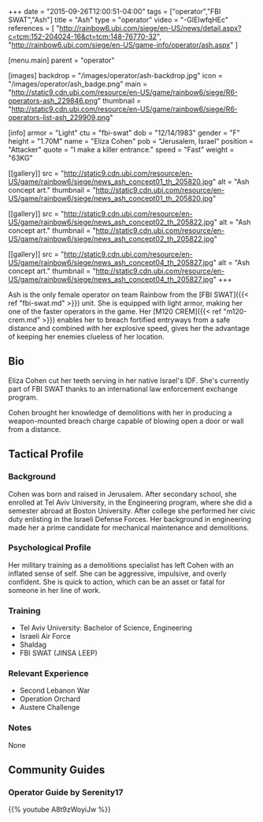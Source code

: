 +++
date = "2015-09-26T12:00:51-04:00"
tags = ["operator","FBI SWAT","Ash"]
title = "Ash"
type = "operator"
video = "-GIEIwfqHEc"
references = [
  "http://rainbow6.ubi.com/siege/en-US/news/detail.aspx?c=tcm:152-204024-16&ct=tcm:148-76770-32",
  "http://rainbow6.ubi.com/siege/en-US/game-info/operator/ash.aspx"
]

[menu.main]
  parent = "operator"

[images]
  backdrop = "/images/operator/ash-backdrop.jpg"
  icon = "/images/operator/ash_badge.png"
  main = "http://static9.cdn.ubi.com/resource/en-US/game/rainbow6/siege/R6-operators-ash_229846.png"
  thumbnail = "http://static9.cdn.ubi.com/resource/en-US/game/rainbow6/siege/R6-operators-list-ash_229909.png"

[info]
  armor = "Light"
  ctu = "fbi-swat"
  dob = "12/14/1983"
  gender = "F"
  height = "1.70M"
  name = "Eliza Cohen"
  pob = "Jerusalem, Israel"
  position = "Attacker"
  quote = "I make a killer entrance."
  speed = "Fast"
  weight = "63KG"

[[gallery]]
  src = "http://static9.cdn.ubi.com/resource/en-US/game/rainbow6/siege/news_ash_concept01_th_205820.jpg"
  alt = "Ash concept art."
  thumbnail = "http://static9.cdn.ubi.com/resource/en-US/game/rainbow6/siege/news_ash_concept01_th_205820.jpg"

[[gallery]]
  src = "http://static9.cdn.ubi.com/resource/en-US/game/rainbow6/siege/news_ash_concept02_th_205822.jpg"
  alt = "Ash concept art."
  thumbnail = "http://static9.cdn.ubi.com/resource/en-US/game/rainbow6/siege/news_ash_concept02_th_205822.jpg"

[[gallery]]
  src = "http://static9.cdn.ubi.com/resource/en-US/game/rainbow6/siege/news_ash_concept04_th_205827.jpg"
  alt = "Ash concept art."
  thumbnail = "http://static9.cdn.ubi.com/resource/en-US/game/rainbow6/siege/news_ash_concept04_th_205827.jpg"
+++

Ash is the only female operator on team Rainbow from the [FBI SWAT]({{< ref "fbi-swat.md" >}}) unit. She is equipped with light armor, making her one of the faster operators in the game. Her [M120 CREM]({{< ref "m120-crem.md" >}}) enables her to breach fortified entryways from a safe distance and combined with her explosive speed, gives her the advantage of keeping her enemies clueless of her location.<!--more-->

## Bio

Eliza Cohen cut her teeth serving in her native Israel's IDF. She's currently part of FBI SWAT thanks to an international law enforcement exchange program.

Cohen brought her knowledge of demolitions with her in producing a weapon-mounted breach charge capable of blowing open a door or wall from a distance.

## Tactical Profile

### Background

Cohen was born and raised in Jerusalem. After secondary school, she enrolled at Tel Aviv University, in the Engineering program, where she did a semester abroad at Boston University. After college she performed her civic duty enlisting in the Israeli Defense Forces. Her background in engineering made her a prime candidate for mechanical maintenance and demolitions.

### Psychological Profile

Her military training as a demolitions specialist has left Cohen with an inflated sense of self. She can be aggressive, impulsive, and overly confident. She is quick to action, which can be an asset or fatal for someone in her line of work.

### Training

* Tel Aviv University: Bachelor of Science, Engineering
* Israeli Air Force
* Shaldag
* FBI SWAT (JINSA LEEP)

### Relevant Experience

* Second Lebanon War
* Operation Orchard
* Austere Challenge

### Notes

None

## Community Guides

### Operator Guide by Serenity17

{{% youtube A8t9zWoyiJw %}}
